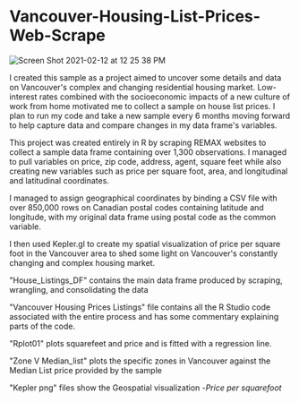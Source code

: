 # Vancouver-Housing-List-Prices-Web-Scrape

![Screen Shot 2021-02-12 at 12 25 38 PM](https://user-images.githubusercontent.com/77028732/116931471-dd2df780-ac15-11eb-85ae-16ace51d50e2.png)

I created this sample as a project aimed to uncover some details and data on Vancouver's complex and changing residential housing market. Low-interest rates combined with the socioeconomic impacts of a new culture of work from home motivated me to collect a sample on house list prices. I plan to run my code and take a new sample every 6 months moving forward to help capture data and compare changes in my data frame's variables.

This project was created entirely in R by scraping REMAX websites to collect a sample data frame containing over 1,300 observations. I managed to pull variables on price, zip code, address, agent, square feet while also creating new variables such as price per square foot, area, and longitudinal and latitudinal coordinates. 

I managed to assign geographical coordinates by binding a CSV file with over 850,000 rows on Canadian postal codes containing  latitude and longitude, with my original data frame using postal code as the common variable. 

I then used Kepler.gl to create my spatial visualization of price per square foot in the Vancouver area to shed some light on Vancouver's constantly changing and complex housing market. 


"House_Listings_DF" contains the main data frame produced by scraping, wrangling, and consolidating the data

"Vancouver Housing Prices Listings" file contains all the R Studio code associated with the entire process and has some commentary explaining parts of the code.

"Rplot01" plots squarefeet and price and is fitted with a regression line.

"Zone V Median_list" plots the specific zones in Vancouver against the Median List price provided by the sample

"Kepler png" files show the Geospatial visualization -*Price per squarefoot*


